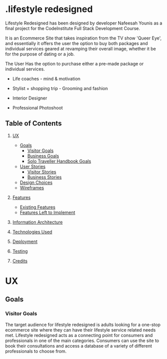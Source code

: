 # .lifestyle redesigned

Lifestyle Redesigned has been designed by developer Nafeesah Younis as a final project for the CodeInstitute Full Stack Development Course.

It is an Ecommerce Site that takes inspiration from the TV show 'Queer Eye', and essentially it offers the user the option to buy both packages and individual services geared at revamping their overall image, whether it be for the purpose of dating or a job.

The User Has the option to purchase either a pre-made package or individual services. 

- Life coaches - mind & motivation

- Stylist + shopping trip - Grooming and fashion 

- Interior Designer

- Professional Photoshoot 



## Table of Contents
1. [UX](#ux)
    - [Goals](#goals)
        - [Visitor Goals](#visitor-goals)
        - [Business Goals](#business-goals)
        - [Solo Traveller Handbook Goals](#solo-traveller-handbook-goals)
    - [User Stories](#user-stories)
        - [Visitor Stories](#visitor-stories)
        - [Business Stories](#business-stories)
    - [Design Choices](#design-choices)
    - [Wireframes](#wireframes)

2. [Features](#features)
    - [Existing Features](#existing-features)
    - [Features Left to Implement](#features-left-to-implement)
3. [Information Architecture](#information-architecture)
4. [Technologies Used](#technologies-used)
5. [Deployment](#deployment)
6. [Testing](#testing)
7. [Credits](#credits)

# UX

## Goals

### Visitor Goals

The target audience for lifestyle redesigned is adults looking for a one-stop ecommerce site where they can have their lifestyle service related needs met. Lifestyle redesigned acts as a connecting point for consumers and professionals in one of the main categories. Consumers can use the site to book their consultations and access a database of a variety of different professionals to choose from.

